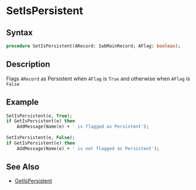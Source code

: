 # SetIsPersistent

## Syntax

```pascal
procedure SetIsPersistent(ARecord: IwbMainRecord; AFlag: boolean);
```

## Description

Flags `ARecord` as Persistent when `AFlag` is `True` and otherwise when `AFlag` is `False`

## Example

```pascal
SetIsPersistent(e, True);
if GetIsPersistent(e) then
	AddMessage(Name(e) + ' is flagged as Persistent');
  
SetIsPersistent(e, False);
if GetIsPersistent(e) then
	AddMessage(Name(e) + ' is not flagged as Persistent');
```

## See Also

- [GetIsPersistent](IwbMainRecord_GetIsPersistent.md)
